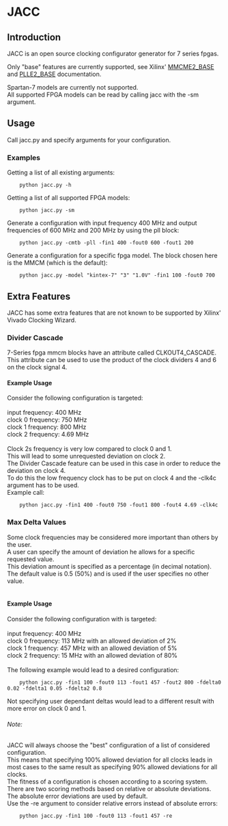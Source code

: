 
# JACC

## Introduction

JACC is an open source clocking configurator generator for 7 series fpgas.<br/>

Only "base" features are currently supported, see Xilinx' [MMCME2_BASE](https://www.xilinx.com/support/documentation/sw_manuals/xilinx14_7/7series_hdl.pdf#1225157649) and [PLLE2_BASE](https://www.xilinx.com/support/documentation/sw_manuals/xilinx14_7/7series_hdl.pdf#1225168170) documentation.<br/>

Spartan-7 models are currently not supported.<br/>
All supported FPGA models can be read by calling jacc with the -sm argument.<br/>


## Usage

Call jacc.py and specify arguments for your configuration.<br/>

### Examples

Getting a list of all existing arguments:
```
    python jacc.py -h
```  

Getting a list of all supported FPGA models:
```
    python jacc.py -sm
```  

Generate a configuration with input frequency 400 MHz and output frequencies of 600 MHz and 200 MHz by using the pll block:
```
    python jacc.py -cmtb -pll -fin1 400 -fout0 600 -fout1 200
```  

Generate a configuration for a specific fpga model. The block chosen here is the MMCM (which is the default):
```
    python jacc.py -model "kintex-7" "3" "1.0V" -fin1 100 -fout0 700
```  

## Extra Features

JACC has some extra features that are not known to be supported by Xilinx' Vivado Clocking Wizard.<br/>

### Divider Cascade

7-Series fpga mmcm blocks have an attribute called CLKOUT4_CASCADE.<br/>
This attribute can be used to use the product of the clock dividers 4 and 6 on the clock signal 4.<br/>

#### Example Usage

Consider the following configuration is targeted:<br/>
<br/>
input frequency: 400 MHz<br/>
clock 0 frequency: 750 MHz<br/>
clock 1 frequency: 800 MHz<br/>
clock 2 frequency: 4.69 MHz<br/>
<br/>
Clock 2s frequency is very low compared to clock 0 and 1.<br/>
This will lead to some unrequested deviation on clock 2.<br/>
The Divider Cascade feature can be used in this case in order to reduce the deviation on clock 4.<br/>
To do this the low frequency clock has to be put on clock 4 and the -clk4c argument has to be used.<br/>
Example call:
```
    python jacc.py -fin1 400 -fout0 750 -fout1 800 -fout4 4.69 -clk4c
```

### Max Delta Values

Some clock frequencies may be considered more important than others by the user.<br/>
A user can specify the amount of deviation he allows for a specific requested value.<br/>
This deviation amount is specified as a percentage (in decimal notation).<br/>
The default value is 0.5 (50%) and is used if the user specifies no other value.<br/>
<br/>
#### Example Usage

Consider the following configuration with is targeted:<br/>
<br/>
input frequency: 400 MHz<br/>
clock 0 frequency: 113 MHz  with an allowed deviation of 2%<br/>
clock 1 frequency: 457 MHz  with an allowed deviation of 5%<br/>
clock 2 frequency: 15 MHz  with an allowed deviation of 80%<br/>
<br/>
The following example would lead to a desired configuration:
```
    python jacc.py -fin1 100 -fout0 113 -fout1 457 -fout2 800 -fdelta0 0.02 -fdelta1 0.05 -fdelta2 0.8
```
Not specifying user dependant deltas would lead to a different result with more error on clock 0 and 1.<br/>

###### Note:
JACC will always choose the "best" configuration of a list of considered configuration.<br/>
This means that specifying 100% allowed deviation for all clocks leads in most cases to the same result as specifying 90% allowed deviations for all clocks.<br/>
The fitness of a configuration is chosen according to a scoring system.<br/>
There are two scoring methods based on relative or absolute deviations.<br/>
The absolute error deviations are used by default.<br/>
Use the -re argument to consider relative errors instead of absolute errors:
```
    python jacc.py -fin1 100 -fout0 113 -fout1 457 -re
```
